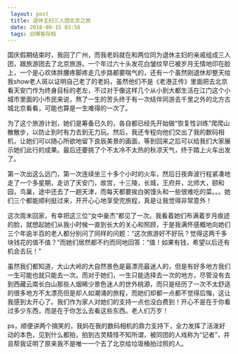 ```yaml
---
 layout: post
 title: 退休主妇三人团北京之旅
 date: 2018-09-15 03:56
 tags: 旧博客存档
---
```

国庆假期结束时，我回了广州，而我老妈就在和两位同为退休主妇的亲戚组成三人团，跟旅游团去了北京旅游。一个年过六十头发花白皱纹早已被岁月无情地印在脸上，一个是心欢体胖腰疼脚疼走几步路都要喘气的，还有一个虽然刚退休却整天给我show老人斑以证明自己老了的老妈，虽然他们不是《老港正传》里面把去北京看天安门作为终身目标的老左，不过对于像这样几个从小到大都生活在江门这个小城市里面的小市民来说，熬了一生的苦头终于有一次结伴同游去千里之外的北方古城北京看看，可能也算是一生难得的一次了。

为了这个旅游计划，她们是筹备已久的，各自都已经先开始做“恢复性训练”爬爬山散散步，以防止到时有力去到无力玩。然后，我还专程向他们交出了我的数码相机，让她们可以随心所欲地留下良辰美景的画面，等到回来之后可以给我们大家展示她们此行的成果。最后还要挑了个不太冷不太热的秋凉天气，终于踏上火车出发了。

第一次出这么远门，第一次连续坐三十多个小时的火车，然后日夜奔波行程紧凑地走了一个多星期，走访了天安门，故宫，十三陵，长城，王府井，北师大，颐和园，鸟巢，途中还去了一趟天津，而每天都要挨白粥馒头和一些很难吃的菜。。。她们三个都能顺利挺过来，开开心心地享受完旅程，真是让我觉得非常意外！

这次周末回家，有幸把这三位“女中豪杰”都见了一次。我看着她们布满着岁月痕迹的脸，就想起她们从我小时候一直到长大的关心和照顾，于是我满怀感概地向她们三个年逾半百的老人都分别问了同样的问题：“这次旅游好不好玩？觉得这两千多块钱花的值不值？”而她们居然都不约而同地回答：“值！如果有钱，希望以后还有机会去玩！”

虽然我们都知道，大山大岭的大自然景色是最漂亮最迷人的，但是有好多地方我们一生可能也就只能去一次。而对于她们，一生只能选择去一次的地方，尽管没有去到西藏云南长白山那些人烟稀少景色迷人的世外桃源，而只是经历了一次不太舒适的很多地方不太漂亮但是却人如潮涌的旅程，而她们却都一点都不觉得后悔，这让我感到太开心了。我们作为家人对她们的支持一点也没白费到！开心不是在于你看过多少东西，而是在于你怎么去看这些东西。老人们万岁！

ps，顺便讲两个搞笑的，我妈在我的数码相机的鼎力支持下，全力发挥了活泼好动的本色，见到什么都拍，拍到古灵精怪不知所谓，被同团的人戏称为“记者”，并且帮我证明了原来我不是唯一一个去了北京给垃圾桶拍过照的人。

